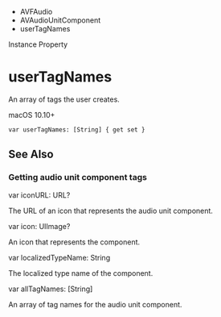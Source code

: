 

- AVFAudio
- AVAudioUnitComponent
-  userTagNames 

Instance Property

# userTagNames

An array of tags the user creates.

macOS 10.10+

``` source
var userTagNames: [String] { get set }
```

## See Also

### Getting audio unit component tags

var iconURL: URL?

The URL of an icon that represents the audio unit component.

var icon: UIImage?

An icon that represents the component.

var localizedTypeName: String

The localized type name of the component.

var allTagNames: [String]

An array of tag names for the audio unit component.

